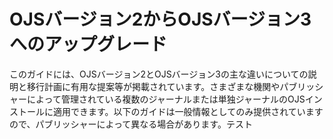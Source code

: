 # OJSバージョン2からOJSバージョン3へのアップグレード

このガイドには、OJSバージョン2とOJSバージョン3の主な違いについての説明と移行計画に有用な提案等が掲載されています。さまざまな機関やパブリッシャーによって管理されている複数のジャーナルまたは単独ジャーナルのOJSインストールに適用できます。以下のガイドは一般情報としてのみ提供されていますので、パブリッシャーによって異なる場合があります。テスト
